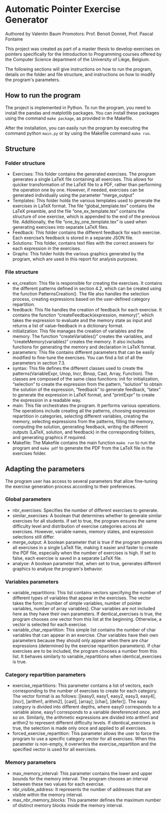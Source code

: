 # Automatic Pointer Exercise Generator
Authored by Valentin Baum
Promotors: Prof. Benoit Donnet, Prof. Pascal Fontaine

This project was created as part of a master thesis to develop exercises on pointers specifically for the Introduction to Programming courses offered by the Computer Science department of the University of Liège, Belgium.

The following sections will give instructions on how to run the program, details on the folder and file structure, and instructions on how to modify the program's parameters.

## How to run the program

The project is implemented in Python. To run the program, you need to install the pandas and matplotlib packages. You can install these packages using the command ```make package```, as provided in the Makefile.

After the installation, you can easily run the program by executing the command python ```main.py``` or by using the Makefile command ```make run```.


## Structure

### Folder structure

- Exercises: This folder contains the generated exercises. The program generates a single LaTeX file containing all exercises. This allows for quicker transformation of the LaTeX file to a PDF, rather than performing the operation one by one. However, if needed, exercises can be generated individually using the parameter “merge_output”
- Templates: This folder holds the various templates used to generate the exercises in LaTeX format. The file “global_template.tex” contains the LaTeX preamble, and the file “one_ex_template.tex” contains the structure of one exercise, which is appended to the end of the previous file. Additionally, the file “one_by_one_template.tex” is used when generating exercises into separate LaTeX files.
- Feedback: This folder contains the different feedback for each exercise. Each exercise’s feedback is stored in a separate JSON file.
- Solutions: This folder, contains text files with the correct answers for each expression in the exercises.
- Graphs: This folder holds the various graphics generated by the program, which are used in this report for analysis purposes.

### File structure

- ex_creation: This file is responsible for creating the exercises. It contains the different patterns defined in section 4.2, which can be created using the function PatternsCreation(). The file also handles the selection process, creating expressions based on the user-defined category repartition.
- feedback: This file handles the creation of feedback for each exercise. It contains the function “createFeedback(expression, memory)”, which takes the expression to evaluate and the memory state as input and returns a list of value-feedback in a dictionary format.
- initialization: This file manages the creation of variables and the memory. The function “createVariables()” creates the variables, and “createMemory(variables)” creates the memory. It also includes functions for generating the memory and declaration in LaTeX format.
- parameters: This file contains different parameters that can be easily modified to fine-tune the exercises. You can find a list of all the parameters in section 7.3.
- syntax: This file defines the different classes used to create the patterns(VariableExpr, Unop, Incr, Binop, Cast, Array, Function). The classes are composed of the same class functions: init for initialization, “selection” to create the expression from the pattern, “solution” to obtain the solution of the expression, “feedback” to generate feedback, “latex” to generate the expression in LaTeX format, and “printExpr” to create the expression in a readable way.
- main: This file orchestrates the program. It performs various operations. The operations include creating all the patterns, choosing expression repartition in categories, selecting different variables, creating the memory, selecting expressions from the patterns, filling the memory, computing the solution, generating feedback, writing the different outputs (LaTeX, solution, and feedback) in the corresponding folders, and generating graphics if required.
- Makefile: The Makefile contains the main function ``make run`` to run the program and ``make pdf`` to generate the PDF from the LaTeX file in the exercises folder.

## Adapting the parameters

The program user has access to several parameters that allow fine-tuning the exercise generation process according to their preferences.

### Global parameters
- nbr_exercises: Specifies the number of different exercises to generate.
- similar_exercises:  A boolean that determines whether to generate similar exercises for all students. If set to true, the program ensures the same difficulty level and distribution of exercise categories across all exercises. However, variable names, memory states, and expression selections still differ.
-  merge_output: A boolean parameter that is true if the program generates all exercises in a single LaTeX file, making it easier and faster to create the PDF file, especially when the number of exercises is high. If set to false, each exercise is saved in a separate LaTeX file.
- analyse: A boolean parameter that, when set to true, generates different graphics to analyse the program's behavior.

### Variables parameters
- variable_repartitions: This list contains vectors specifying the number of different types of variables that appear in the exercises. The vector takes the form: [number of simple variables, number of pointer variables, number of array variables]. Char variables are not included here as they have their own parameters. If dentical_exercises is true, the program chooses one vector from this list at the beginning. Otherwise, a vector is selected for each exercise.
- variable_char_repartition: This simple list contains the number of char variables that can appear in an exercise. Char variables have their own parameters because they should only appear when there are char expressions (determined by the exercise repartition parameters). If char exercises are to be included, the program chooses a number from this list. It behaves similarly to variable_repartitions when identical_exercises is true.

### Category repartition parameters

- exercise_repartitions: This parameter contains a list of vectors, each corresponding to the number of exercises to create for each category. The vector format is as follows: [[easy0, easy1, easy2, easy3, easy4], [incr], [arithm1, arithm2], [cast], [array], [char], [defer]]. The easy category is divided into different depths, where easy0 corresponds to a variable alone, easy1 corresponds to a variable dereferenced once, and so on. Similarly, the arithmetic expressions are divided into arithm1 and arithm2 to represent different difficulty levels. If identical_exercises is true, the selection is made only once and applied to all exercises.
- forced_exercise_repartition: This parameter allows the user to force the program to use a specific category vector for all exercises. When this parameter is non-empty, it overwrites the exercise_repartition and the specified vector is used for all exercises.

### Memory parameters

- max_memory_interval: This parameter contains the lower and upper bounds for the memory interval. The program chooses an interval between these two values for each exercise.
- nbr_visible_address: It represents the number of addresses that are visible within the memory interval.
- max_nbr_memory_blocks: This parameter defines the maximum number of distinct memory blocks inside the memory interval.
